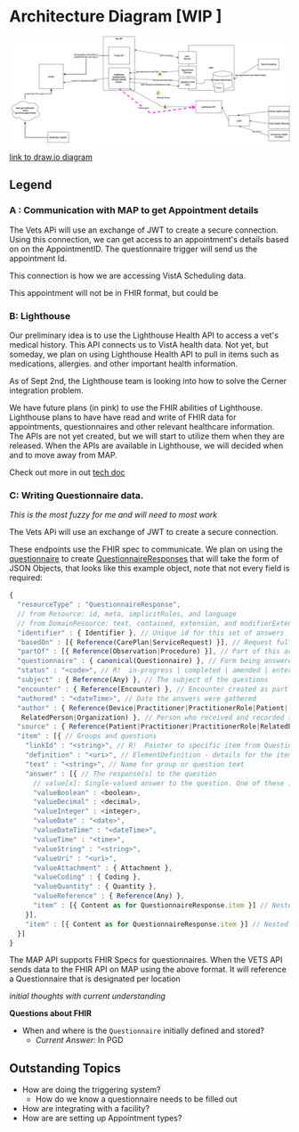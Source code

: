 # Architecture Diagram [WIP ]

![Diagram](assets/architecture.v2.png)

[link to draw.io diagram](https://app.diagrams.net/#G1fzAkVQ7snSI8eWeBemhIeCWT0TZKDQK1)

## Legend
### A : Communication with MAP to get Appointment details 

The Vets APi will use an exchange of JWT to create a secure connection. Using this connection, we can get access to an appointment's details based on on the AppointmentID. The questionnaire trigger will send us the appointment Id. 

This connection is how we are accessing VistA Scheduling data. 

This appointment will not be in FHIR format, but could be 

### B: Lighthouse 

Our preliminary idea is to use the Lighthouse Health API to access a vet's medical history. This API connects us to VistA health data. Not yet, but someday, we plan on using Lighthouse Health API to pull in items such as medications, allergies. and other important health information.

As of Sept 2nd, the Lighthouse team is looking into how to solve the Cerner integration problem. 

We have future plans (in pink) to use the FHIR abilities of Lighthouse. Lighthouse plans to have have read and write of FHIR data for appointments, questionnaires and other relevant healthcare information.  The APIs are not yet created, but we will start to utilize them when they are released. When the APIs are available in Lighthouse, we will decided when and to move away from MAP. 

Check out more in out [tech doc](README.md)

### C: Writing Questionnaire data.  

*This is the most fuzzy for me and will need to most work*

The Vets APi will use an exchange of JWT to create a secure connection.

These endpoints use the FHIR spec to communicate. We plan on using the [questionnaire](https://www.hl7.org/fhir/questionnaire.html) to create [QuestionnaireResponses](https://www.hl7.org/fhir/questionnaireresponse.html) that will take the form of JSON Objects, that looks like this example object, note that not every field is required: 

```js
{
  "resourceType" : "QuestionnaireResponse",
  // from Resource: id, meta, implicitRules, and language
  // from DomainResource: text, contained, extension, and modifierExtension
  "identifier" : { Identifier }, // Unique id for this set of answers
  "basedOn" : [{ Reference(CarePlan|ServiceRequest) }], // Request fulfilled by this QuestionnaireResponse
  "partOf" : [{ Reference(Observation|Procedure) }], // Part of this action
  "questionnaire" : { canonical(Questionnaire) }, // Form being answered
  "status" : "<code>", // R!  in-progress | completed | amended | entered-in-error | stopped
  "subject" : { Reference(Any) }, // The subject of the questions
  "encounter" : { Reference(Encounter) }, // Encounter created as part of
  "authored" : "<dateTime>", // Date the answers were gathered
  "author" : { Reference(Device|Practitioner|PractitionerRole|Patient|
   RelatedPerson|Organization) }, // Person who received and recorded the answers
  "source" : { Reference(Patient|Practitioner|PractitionerRole|RelatedPerson) }, // The person who answered the questions
  "item" : [{ // Groups and questions
    "linkId" : "<string>", // R!  Pointer to specific item from Questionnaire
    "definition" : "<uri>", // ElementDefinition - details for the item
    "text" : "<string>", // Name for group or question text
    "answer" : [{ // The response(s) to the question
      // value[x]: Single-valued answer to the question. One of these 12:
      "valueBoolean" : <boolean>,
      "valueDecimal" : <decimal>,
      "valueInteger" : <integer>,
      "valueDate" : "<date>",
      "valueDateTime" : "<dateTime>",
      "valueTime" : "<time>",
      "valueString" : "<string>",
      "valueUri" : "<uri>",
      "valueAttachment" : { Attachment },
      "valueCoding" : { Coding },
      "valueQuantity" : { Quantity },
      "valueReference" : { Reference(Any) },
      "item" : [{ Content as for QuestionnaireResponse.item }] // Nested groups and questions
    }],
    "item" : [{ Content as for QuestionnaireResponse.item }] // Nested questionnaire response items
  }]
}

```

The MAP API supports FHIR Specs for questionnaires. When the VETS API sends data to the FHIR API on MAP using the above format. It will reference a Questionnaire that is designated per location

*initial thoughts with current understanding*

**Questions about FHIR**
- When and where is the `Questionnaire` initially defined and stored?
  - *Current Answer:* In PGD
  

## Outstanding Topics

- How are doing the triggering system? 
  - How do we know a questionnaire needs to be filled out
- How are integrating with a facility? 
- How are are setting up Appointment types? 
